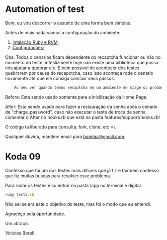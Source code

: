 # Automation of test  

Bom, eu vou descorrer o assunto de uma forma bem simples.

Antes de mais nada vamos a configuração do ambiente:

1. [Intalação Ruby e RVM](https://github.com/BorelQA/Teste_Koda_Automation/blob/master/Ruby.md);
2. [Configurações](https://github.com/BorelQA/Teste_Koda_Automation/blob/master/Configuracoes.md);

Obs: Todos o cenarios ficam dependente do recaptcha funcionar ou não no momento do teste, infeslizmente hoje não existe uma biblioteca que possa nós ajudar a quebrar ele.
    E bem possivel de acontecer dos testes quebrarem por causa do recapctcha, caso isso aconteça rode o cenario novamente até que ele consiga concluir seus passos.
 
```ruby
    Ao meu ver quando temos recaptcha em um ambiente de stage ou produção, isso é retirado do ambiente de QA caso exista caso não exista irei solicitar um rsrsrs.
```

Before: Esta sendo usado somente para a inicilização da Home Page.

After: Esta sendo usado para fazer a restauração da senha após o cenario de "charge_password", caso não executar o teste de troca de senha, comentar o After no hooks.rb que está na pasta features/support/hooks.rb!

O código ta liberado para consulta, fork, clone, etc =). 

Qualquer dúvida, mandem email para borelqa@gmail.com.

# Koda 09

Confesso que foi um dos testes mais dificeis que já fiz e tambem confesso que fiz muitas buscas para resolver esse problema.

Para rodar os testes é so entrar na pasta /app no terminal e digitar:

```ruby
ruby tests.rb
```

Não sei se era este o objetivo do teste, mas foi o modo que eu entendi.

Agradeço pela oportunidade.

Um abraço.


Vinicios Borel!
